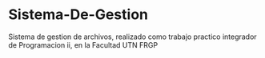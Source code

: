 # Sistema-De-Gestion
Sistema de gestion de archivos, realizado como trabajo practico integrador de Programacion ii, en la Facultad UTN FRGP
